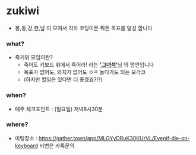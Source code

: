 # zukiwi

- 봉,동,강,현,남 이 모여서 각자 코딩이든 뭐든 목표를 달성 합니다

### what?

- 죽키위 모임이란?
  - 죽어도 키보드 위에서 죽어라! 라는 [**'그녀석'**](https://github.com/KimMinJoon)님 의 명언입니다
  - 목표가 없어도, 의지가 없어도 ㅇㅋ 놀다가도 되는 모각코
  - (하지만 할일은 있다면 더 좋겠죠?!?)

### when?

- 매주 체크포인트 : (일요일) 저녁8시30분

### where?

- 미팅장소 : https://gather.town/app/MLGYyDRuK30KUrVL/Evenif-die-on-keyboard 비번은 카톡문의
